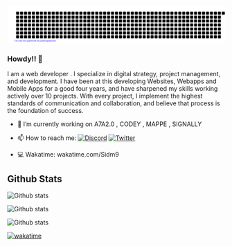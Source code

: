 ![gitartwork](gitartwork.svg)
### Howdy!! 👋


I am a web developer .
I specialize in digital strategy, project management, and development. I have been at this developing Websites, Webapps and Mobile Apps for a good four years, and have sharpened my skills working actively over 10 projects.
With every project, I implement the highest standards of communication and collaboration, and believe that process is the foundation of success.

- 🔭 I’m currently working on A7A2.0 , CODEY , MAPPE , SIGNALLY 

- 📫 How to reach me:   [![Discord](https://img.shields.io/badge/Discord-7289DA?style=for-the-badge&logo=discord&logoColor=white)](https://discord.com/users/sidm9#9831)  [![Twitter](https://img.shields.io/badge/Twitter-1DA1F2?style=for-the-badge&logo=twitter&logoColor=white)](https://twitter.com/sidm_9)

- 💻 Wakatime: wakatime.com/Sidm9 



## Github Stats
![Github stats](https://github-readme-stats.vercel.app/api?username=Sidm9)

![Github stats](https://cr-ss-service.azurewebsites.net/api/ScreenShot?widget=summary&username=Sidm9)

![Github stats](https://cr-skills-chart-widget.azurewebsites.net/api/api?username=Sidm9)

[![wakatime](https://wakatime.com/badge/user/64e33ca6-190f-476e-a2b0-ac96e94cb6ae.svg)](https://wakatime.com/@64e33ca6-190f-476e-a2b0-ac96e94cb6ae)

